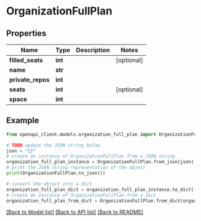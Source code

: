 # OrganizationFullPlan


## Properties

Name | Type | Description | Notes
------------ | ------------- | ------------- | -------------
**filled_seats** | **int** |  | [optional] 
**name** | **str** |  | 
**private_repos** | **int** |  | 
**seats** | **int** |  | [optional] 
**space** | **int** |  | 

## Example

```python
from openapi_client.models.organization_full_plan import OrganizationFullPlan

# TODO update the JSON string below
json = "{}"
# create an instance of OrganizationFullPlan from a JSON string
organization_full_plan_instance = OrganizationFullPlan.from_json(json)
# print the JSON string representation of the object
print(OrganizationFullPlan.to_json())

# convert the object into a dict
organization_full_plan_dict = organization_full_plan_instance.to_dict()
# create an instance of OrganizationFullPlan from a dict
organization_full_plan_from_dict = OrganizationFullPlan.from_dict(organization_full_plan_dict)
```
[[Back to Model list]](../README.md#documentation-for-models) [[Back to API list]](../README.md#documentation-for-api-endpoints) [[Back to README]](../README.md)


